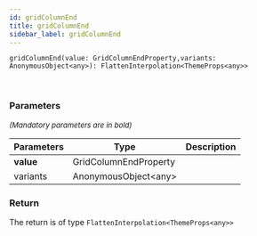```yaml
---
id: gridColumnEnd
title: gridColumnEnd
sidebar_label: gridColumnEnd
---
```


```tsx
gridColumnEnd(value: GridColumnEndProperty,variants: AnonymousObject<any>): FlattenInterpolation<ThemeProps<any>>
```
<br/>



### Parameters

<font size="2"><i>(Mandatory parameters are in bold)</i></font>

| Parameters | Type | Description |
| --------- | ---- | ----------- |
| **value** | GridColumnEndProperty |  |
| variants | AnonymousObject<any\> |  |


### Return



The return is of type <code>FlattenInterpolation<ThemeProps<any\>\></code>